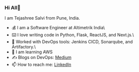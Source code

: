 ### Hi All👋

I am Tejashree Salvi from Pune, India.

* 💰 I am a Software Engineer at Altimetrik India\
* ⌨️ I love writing code in Python, Flask, ReactJS, and Next.js.\
* 🗿 Worked with DevOps tools: Jenkins CICD, Sonarqube, and Artifactory.\
* 👀 I am learning AWS
* ✍️ Blogs on DevOps: [Medium](https://keentolearn.medium.com/)
* 📫 How to reach me: [LinkedIn](https://www.linkedin.com/in/tejashree-salvi-003aa2195/)

